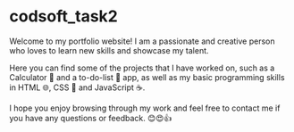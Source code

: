 # codsoft_task2
Welcome to my portfolio website! I am a passionate and creative person who loves to learn new skills and showcase my talent. 

Here you can find some of the projects that I have worked on, such as a Calculator 🧮 and a to-do-list 📝 app, as well as my basic programming skills in HTML 🌐, CSS 🎨 and JavaScript ☕. 

I hope you enjoy browsing through my work and feel free to contact me if you have any questions or feedback. 😊😍👍
